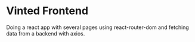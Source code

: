 # Vinted Frontend

Doing a react app with several pages using react-router-dom and fetching data from a backend with axios.
